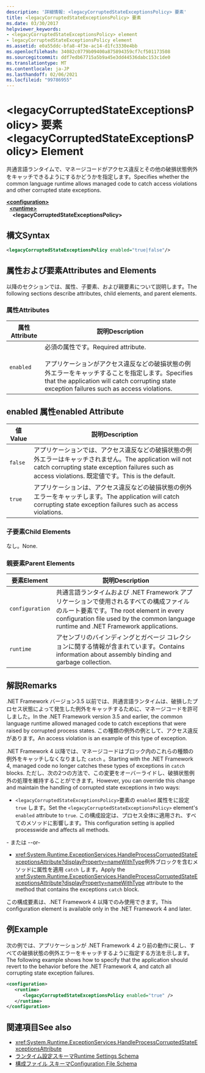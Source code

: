 ```yaml
---
description: '詳細情報: <legacyCorruptedStateExceptionsPolicy> 要素'
title: <legacyCorruptedStateExceptionsPolicy> 要素
ms.date: 03/30/2017
helpviewer_keywords:
- <legacyCorruptedStateExceptionsPolicy> element
- legacyCorruptedStateExceptionsPolicy element
ms.assetid: e0a55ddc-bfa8-4f3e-ac14-d1fc3330e4bb
ms.openlocfilehash: 34082c0779b09400a875894359cf7cf501173508
ms.sourcegitcommit: ddf7edb67715a5b9a45e3dd44536dabc153c1de0
ms.translationtype: MT
ms.contentlocale: ja-JP
ms.lasthandoff: 02/06/2021
ms.locfileid: "99786955"
---
```

# <a name="legacycorruptedstateexceptionspolicy-element"></a><span data-ttu-id="1f6e2-103">\<legacyCorruptedStateExceptionsPolicy> 要素</span><span class="sxs-lookup"><span data-stu-id="1f6e2-103">\<legacyCorruptedStateExceptionsPolicy> Element</span></span>

<span data-ttu-id="1f6e2-104">共通言語ランタイムで、マネージコードがアクセス違反とその他の破損状態例外をキャッチできるようにするかどうかを指定します。</span><span class="sxs-lookup"><span data-stu-id="1f6e2-104">Specifies whether the common language runtime allows managed code to catch access violations and other corrupted state exceptions.</span></span>  
  
[**\<configuration>**](../configuration-element.md)\
&nbsp;&nbsp;[**\<runtime>**](runtime-element.md)\
&nbsp;&nbsp;&nbsp;&nbsp;**\<legacyCorruptedStateExceptionsPolicy>**  
  
## <a name="syntax"></a><span data-ttu-id="1f6e2-105">構文</span><span class="sxs-lookup"><span data-stu-id="1f6e2-105">Syntax</span></span>  
  
```xml  
<legacyCorruptedStateExceptionsPolicy enabled="true|false"/>  
```  
  
## <a name="attributes-and-elements"></a><span data-ttu-id="1f6e2-106">属性および要素</span><span class="sxs-lookup"><span data-stu-id="1f6e2-106">Attributes and Elements</span></span>  

 <span data-ttu-id="1f6e2-107">以降のセクションでは、属性、子要素、および親要素について説明します。</span><span class="sxs-lookup"><span data-stu-id="1f6e2-107">The following sections describe attributes, child elements, and parent elements.</span></span>  
  
### <a name="attributes"></a><span data-ttu-id="1f6e2-108">属性</span><span class="sxs-lookup"><span data-stu-id="1f6e2-108">Attributes</span></span>  
  
|<span data-ttu-id="1f6e2-109">属性</span><span class="sxs-lookup"><span data-stu-id="1f6e2-109">Attribute</span></span>|<span data-ttu-id="1f6e2-110">説明</span><span class="sxs-lookup"><span data-stu-id="1f6e2-110">Description</span></span>|  
|---------------|-----------------|  
|`enabled`|<span data-ttu-id="1f6e2-111">必須の属性です。</span><span class="sxs-lookup"><span data-stu-id="1f6e2-111">Required attribute.</span></span><br /><br /> <span data-ttu-id="1f6e2-112">アプリケーションがアクセス違反などの破損状態の例外エラーをキャッチすることを指定します。</span><span class="sxs-lookup"><span data-stu-id="1f6e2-112">Specifies that the application will catch corrupting state exception failures such as access violations.</span></span>|  
  
## <a name="enabled-attribute"></a><span data-ttu-id="1f6e2-113">enabled 属性</span><span class="sxs-lookup"><span data-stu-id="1f6e2-113">enabled Attribute</span></span>  
  
|<span data-ttu-id="1f6e2-114">値</span><span class="sxs-lookup"><span data-stu-id="1f6e2-114">Value</span></span>|<span data-ttu-id="1f6e2-115">説明</span><span class="sxs-lookup"><span data-stu-id="1f6e2-115">Description</span></span>|  
|-----------|-----------------|  
|`false`|<span data-ttu-id="1f6e2-116">アプリケーションでは、アクセス違反などの破損状態の例外エラーはキャッチされません。</span><span class="sxs-lookup"><span data-stu-id="1f6e2-116">The application will not catch corrupting state exception failures such as access violations.</span></span> <span data-ttu-id="1f6e2-117">既定値です。</span><span class="sxs-lookup"><span data-stu-id="1f6e2-117">This is the default.</span></span>|  
|`true`|<span data-ttu-id="1f6e2-118">アプリケーションは、アクセス違反などの破損状態の例外エラーをキャッチします。</span><span class="sxs-lookup"><span data-stu-id="1f6e2-118">The application will catch corrupting state exception failures such as access violations.</span></span>|  
  
### <a name="child-elements"></a><span data-ttu-id="1f6e2-119">子要素</span><span class="sxs-lookup"><span data-stu-id="1f6e2-119">Child Elements</span></span>  

 <span data-ttu-id="1f6e2-120">なし。</span><span class="sxs-lookup"><span data-stu-id="1f6e2-120">None.</span></span>  
  
### <a name="parent-elements"></a><span data-ttu-id="1f6e2-121">親要素</span><span class="sxs-lookup"><span data-stu-id="1f6e2-121">Parent Elements</span></span>  
  
|<span data-ttu-id="1f6e2-122">要素</span><span class="sxs-lookup"><span data-stu-id="1f6e2-122">Element</span></span>|<span data-ttu-id="1f6e2-123">説明</span><span class="sxs-lookup"><span data-stu-id="1f6e2-123">Description</span></span>|  
|-------------|-----------------|  
|`configuration`|<span data-ttu-id="1f6e2-124">共通言語ランタイムおよび .NET Framework アプリケーションで使用されるすべての構成ファイルのルート要素です。</span><span class="sxs-lookup"><span data-stu-id="1f6e2-124">The root element in every configuration file used by the common language runtime and .NET Framework applications.</span></span>|  
|`runtime`|<span data-ttu-id="1f6e2-125">アセンブリのバインディングとガベージ コレクションに関する情報が含まれています。</span><span class="sxs-lookup"><span data-stu-id="1f6e2-125">Contains information about assembly binding and garbage collection.</span></span>|  
  
## <a name="remarks"></a><span data-ttu-id="1f6e2-126">解説</span><span class="sxs-lookup"><span data-stu-id="1f6e2-126">Remarks</span></span>  

 <span data-ttu-id="1f6e2-127">.NET Framework バージョン3.5 以前では、共通言語ランタイムは、破損したプロセス状態によって発生した例外をキャッチするために、マネージコードを許可しました。</span><span class="sxs-lookup"><span data-stu-id="1f6e2-127">In the .NET Framework version 3.5 and earlier, the common language runtime allowed managed code to catch exceptions that were raised by corrupted process states.</span></span> <span data-ttu-id="1f6e2-128">この種類の例外の例として、アクセス違反があります。</span><span class="sxs-lookup"><span data-stu-id="1f6e2-128">An access violation is an example of this type of exception.</span></span>  
  
 <span data-ttu-id="1f6e2-129">.NET Framework 4 以降では、マネージコードはブロック内のこれらの種類の例外をキャッチしなくなりました `catch` 。</span><span class="sxs-lookup"><span data-stu-id="1f6e2-129">Starting with the .NET Framework 4, managed code no longer catches these types of exceptions in `catch` blocks.</span></span> <span data-ttu-id="1f6e2-130">ただし、次の2つの方法で、この変更をオーバーライドし、破損状態例外の処理を維持することができます。</span><span class="sxs-lookup"><span data-stu-id="1f6e2-130">However, you can override this change and maintain the handling of corrupted state exceptions in two ways:</span></span>  
  
- <span data-ttu-id="1f6e2-131">`<legacyCorruptedStateExceptionsPolicy>`要素の `enabled` 属性をに設定 `true` します。</span><span class="sxs-lookup"><span data-stu-id="1f6e2-131">Set the `<legacyCorruptedStateExceptionsPolicy>` element's `enabled` attribute to `true`.</span></span> <span data-ttu-id="1f6e2-132">この構成設定は、プロセス全体に適用され、すべてのメソッドに影響します。</span><span class="sxs-lookup"><span data-stu-id="1f6e2-132">This configuration setting is applied processwide and affects all methods.</span></span>  
  
 <span data-ttu-id="1f6e2-133">\- または -</span><span class="sxs-lookup"><span data-stu-id="1f6e2-133">-or-</span></span>  
  
- <span data-ttu-id="1f6e2-134"><xref:System.Runtime.ExceptionServices.HandleProcessCorruptedStateExceptionsAttribute?displayProperty=nameWithType>例外ブロックを含むメソッドに属性を適用 `catch` します。</span><span class="sxs-lookup"><span data-stu-id="1f6e2-134">Apply the <xref:System.Runtime.ExceptionServices.HandleProcessCorruptedStateExceptionsAttribute?displayProperty=nameWithType> attribute to the method that contains the exceptions `catch` block.</span></span>  
  
 <span data-ttu-id="1f6e2-135">この構成要素は、.NET Framework 4 以降でのみ使用できます。</span><span class="sxs-lookup"><span data-stu-id="1f6e2-135">This configuration element is available only in the .NET Framework 4 and later.</span></span>  
  
## <a name="example"></a><span data-ttu-id="1f6e2-136">例</span><span class="sxs-lookup"><span data-stu-id="1f6e2-136">Example</span></span>  

 <span data-ttu-id="1f6e2-137">次の例では、アプリケーションが .NET Framework 4 より前の動作に戻し、すべての破損状態の例外エラーをキャッチするように指定する方法を示します。</span><span class="sxs-lookup"><span data-stu-id="1f6e2-137">The following example shows how to specify that the application should revert to the behavior before the .NET Framework 4, and catch all corrupting state exception failures.</span></span>  
  
```xml  
<configuration>  
   <runtime>  
      <legacyCorruptedStateExceptionsPolicy enabled="true" />  
   </runtime>  
</configuration>  
```  
  
## <a name="see-also"></a><span data-ttu-id="1f6e2-138">関連項目</span><span class="sxs-lookup"><span data-stu-id="1f6e2-138">See also</span></span>

- <xref:System.Runtime.ExceptionServices.HandleProcessCorruptedStateExceptionsAttribute>
- [<span data-ttu-id="1f6e2-139">ランタイム設定スキーマ</span><span class="sxs-lookup"><span data-stu-id="1f6e2-139">Runtime Settings Schema</span></span>](index.md)
- [<span data-ttu-id="1f6e2-140">構成ファイル スキーマ</span><span class="sxs-lookup"><span data-stu-id="1f6e2-140">Configuration File Schema</span></span>](../index.md)
